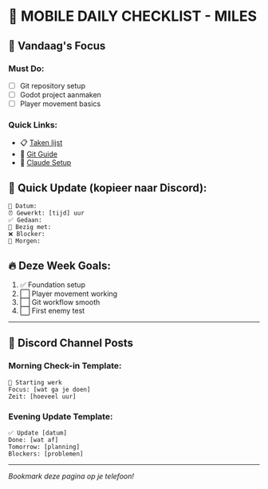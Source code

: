 # 📱 MOBILE DAILY CHECKLIST - MILES

## 🎯 Vandaag's Focus

### Must Do:
- [ ] Git repository setup
- [ ] Godot project aanmaken
- [ ] Player movement basics

### Quick Links:
- 📋 [Taken lijst](Miles_Week1_Tasks.md)
- 🔧 [Git Guide](../Development_Guides/Git_Workflow_Guide.md)
- 🤖 [Claude Setup](../Development_Guides/Claude_Code_Setup.md)

## 📝 Quick Update (kopieer naar Discord):
```
📅 Datum: 
⏰ Gewerkt: [tijd] uur
✅ Gedaan: 
🚧 Bezig met: 
❌ Blocker: 
🎯 Morgen: 
```

## 🔥 Deze Week Goals:
1. ✅ Foundation setup
2. ⬜ Player movement working
3. ⬜ Git workflow smooth
4. ⬜ First enemy test

---

## 💬 Discord Channel Posts

### Morning Check-in Template:
```
🌟 Starting werk
Focus: [wat ga je doen]
Zeit: [hoeveel uur]
```

### Evening Update Template:
```
✅ Update [datum]
Done: [wat af]
Tomorrow: [planning]
Blockers: [problemen]
```

---

*Bookmark deze pagina op je telefoon!*